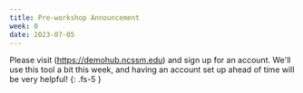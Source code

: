 ```yaml
---
title: Pre-workshop Announcement
week: 0
date: 2023-07-05
---
```


Please visit (https://demohub.ncssm.edu) and sign up for an account. We'll use this tool a bit this week, and having an account set up ahead of time will be very helpful!
{: .fs-5 }
